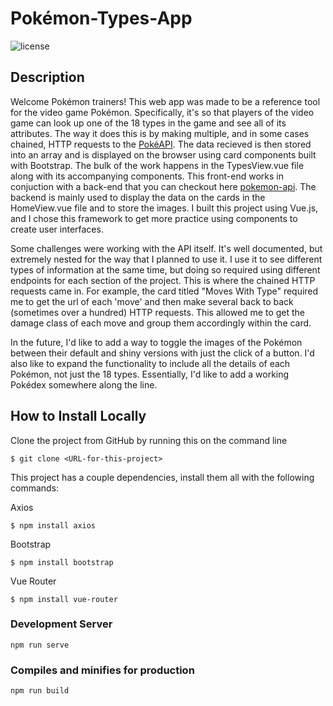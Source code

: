 # Pokémon-Types-App
![license](https://img.shields.io/badge/license-GPL--3.0-orange.svg)

## Description
Welcome Pokémon trainers! This web app was made to be a reference tool for the video game Pokémon. Specifically, it's so that players of the video game can look up one of the 18 types in the game and see all of its attributes. The way it does this is by making multiple, and in some cases chained, HTTP requests to the [PokéAPI](https://pokeapi.co/). The data recieved is then stored into an array and is displayed on the browser using card components built with Bootstrap. The bulk of the work happens in the TypesView.vue file along with its accompanying components. This front-end works in conjuction with a back-end that you can checkout here [pokemon-api](https://github.com/HectorDNuno/pokemon-api.git). The backend is mainly used to display the data on the cards in the HomeView.vue file and to store the images. I built this project using Vue.js, and I chose this framework to get more practice using components to create user interfaces.

Some challenges were working with the API itself. It's well documented, but extremely nested for the way that I planned to use it. I use it to see different types of information at the same time, but doing so required using different endpoints for each section of the project. This is where the chained HTTP requests came in. For example, the card titled "Moves With Type" required me to get the url of each 'move' and then make several back to back (sometimes over a hundred) HTTP requests. This allowed me to get the damage class of each move and group them accordingly within the card. 

In the future, I'd like to add a way to toggle the images of the Pokémon between their default and shiny versions with just the click of a button. I'd also like to expand the functionality to include all the details of each Pokémon, not just the 18 types. Essentially, I'd like to add a working Pokédex somewhere along the line. 

## How to Install Locally
Clone the project from GitHub by running this on the command line

```
$ git clone <URL-for-this-project>
```
This project has a couple dependencies, install them all with the following commands:

Axios

```
$ npm install axios
```

Bootstrap

```
$ npm install bootstrap
```

Vue Router

```
$ npm install vue-router
```

### Development Server
```
npm run serve
```

### Compiles and minifies for production
```
npm run build
```